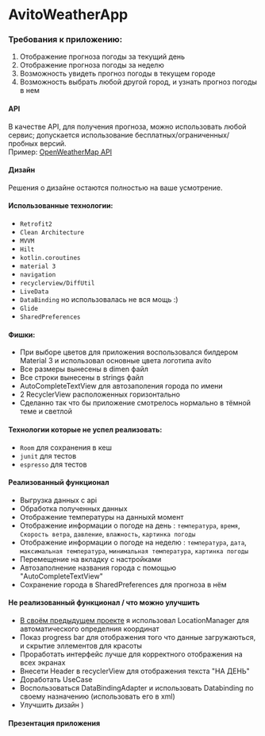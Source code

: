 # AvitoWeatherApp

### Требования к приложению:
1. Отображение прогноза погоды за текущий день
2. Отображение прогноза погоды за неделю
3. Возможность увидеть прогноз погоды в текущем городе
4. Возможность выбрать любой другой город, и узнать прогноз погоды в нем

#### API
В качестве API, для получения прогноза, можно использовать любой сервис; допускается использование бесплатных/ограниченных/пробных версий.\
Пример: [OpenWeatherMap API](https://openweathermap.org/api)

#### Дизайн
Решения о дизайне остаются полностью на ваше усмотрение.

#### Использованные технологии:
- `Retrofit2`
- `Clean Architecture`
- `MVVM`
- `Hilt`
- `kotlin.coroutines`
- `material 3`
- `navigation`
- `recyclerview/DiffUtil`
- `LiveData`
- `DataBinding` но использовалась не вся мощь :) 
- `Glide`
- `SharedPreferences`

#### Фишки:
- При выборе цветов для приложения воспользовался билдером Material 3 и использовал основные цвета логотипа avito
- Все размеры вынесены в dimen файл
- Все строки вынесены в strings файл
- AutoCompleteTextView для автозаполения города по имени
- 2 RecyclerView расположенных горизонтально
- Сделанно так что бы приложение смотрелось нормально в тёмной теме и светлой

#### Технологии которые не успел реализовать:
- `Room` для сохранения в кеш
- `junit` для тестов
- `espresso` для тестов

#### Реализованный функционал
- Выгрузка данных с api
- Обработка полученных данных
- Отображение температуры на данныхй момент
- Отображение информации о погоде на день : `температура`, `время`, `Скорость ветра`, `давление`, `влажность`, `картинка погоды`
- Отображение информации о погоде на неделю : `температура`, `дата`, `максимальная температура`, `минимальная температура`, `картинка погоды`
- Перемещение на вкладку с настройками
- Автозаполнение названия города с помощью "AutoCompleteTextView"
- Сохранение города в SharedPreferences для прогноза в нём

#### Не реализованный функционал / что можно улучшить
- [В своём предыдущем проекте](https://github.com/gby211/weather-app-on-compose) я использовал LocationManager для автоматического определния координат
- Показ progress bar для отображения того что данные загружаються, и скрытие эллементов для красоты
- Проработать интерфейс лучше для корректного отображения на всех экранах
- Внесети Header в recyclerView для отображения текста "НА ДЕНЬ"
- Доработать UseCase
- Воспользоваться DataBindingAdapter и использовать Databinding по своему назначению (использовать его в xml)
- Улучшить дизайн ) 

#### Презентация приложения










